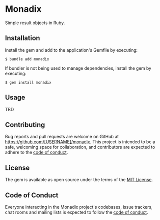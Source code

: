 # Monadix

Simple result objects in Ruby.

## Installation

Install the gem and add to the application's Gemfile by executing:

    $ bundle add monadix

If bundler is not being used to manage dependencies, install the gem by executing:

    $ gem install monadix

## Usage

TBD

## Contributing

Bug reports and pull requests are welcome on GitHub at https://github.com/[USERNAME]/monadix. This project is intended to be a safe, welcoming space for collaboration, and contributors are expected to adhere to the [code of conduct](https://github.com/[USERNAME]/monadix/blob/master/CODE_OF_CONDUCT.md).

## License

The gem is available as open source under the terms of the [MIT License](https://opensource.org/licenses/MIT).

## Code of Conduct

Everyone interacting in the Monadix project's codebases, issue trackers, chat rooms and mailing lists is expected to follow the [code of conduct](https://github.com/[USERNAME]/monadix/blob/master/CODE_OF_CONDUCT.md).
